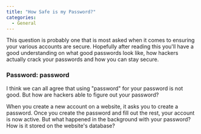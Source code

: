 ```yaml
---
title: "How Safe is my Password?"
categories:
  - General
---
```


This question is probably one that is most asked when it comes to ensuring your various accounts are secure. Hopefully after reading this you'll have a good understanding on what good passwords look like, how hackers actually crack your passwords and how you can stay secure. 

### Password: password 

I think we can all agree that using "password" for your password is not good. But how are hackers able to figure out your password?

When you create a new account on a website, it asks you to create a password. Once you create the password and fill out the rest, your account is now active. But what happened in the background with your password? How is it stored on the website's database? 
